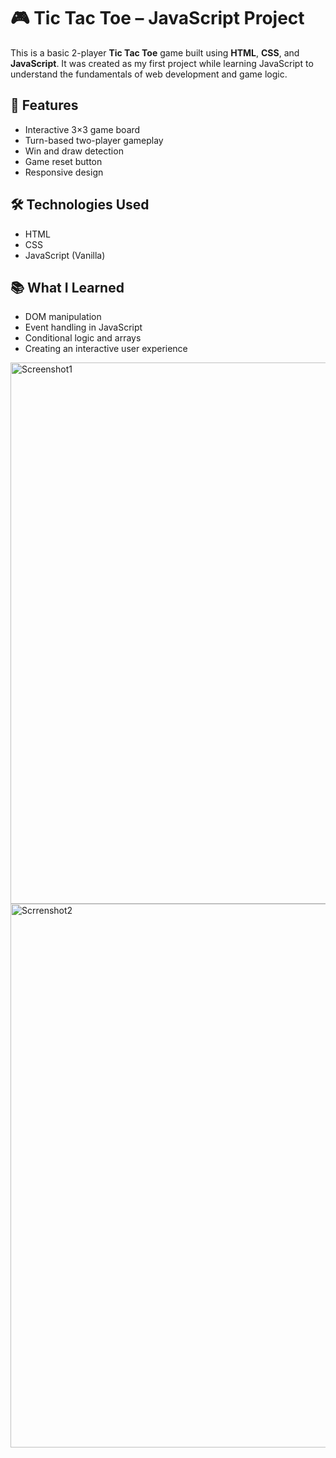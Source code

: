 # 🎮 Tic Tac Toe – JavaScript Project

This is a basic 2-player **Tic Tac Toe** game built using **HTML**, **CSS**, and **JavaScript**. It was created as my first project while learning JavaScript to understand the fundamentals of web development and game logic.

## 🚀 Features

- Interactive 3×3 game board
- Turn-based two-player gameplay
- Win and draw detection
- Game reset button
- Responsive design

## 🛠️ Technologies Used

- HTML
- CSS
- JavaScript (Vanilla)

## 📚 What I Learned

- DOM manipulation
- Event handling in JavaScript
- Conditional logic and arrays
- Creating an interactive user experience

<img width="1919" height="866" alt="Screenshot1" src="https://github.com/user-attachments/assets/7bae11f6-986e-43f6-8615-f65962e9e2b2" />
<img width="1903" height="870" alt="Scrrenshot2" src="https://github.com/user-attachments/assets/10e81705-c5e1-4f50-8d0c-54e7b9e658cb" />



